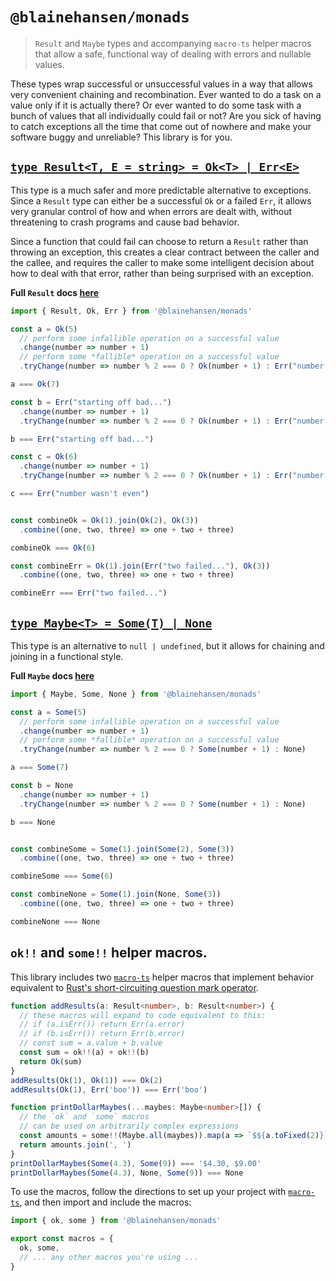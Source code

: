 # `@blainehansen/monads`

> `Result` and `Maybe` types and accompanying `macro-ts` helper macros that allow a safe, functional way of dealing with errors and nullable values.

These types wrap successful or unsuccessful values in a way that allows very convenient chaining and recombination. Ever wanted to do a task on a value only if it is actually there? Or ever wanted to do some task with a bunch of values that all individually could fail or not? Are you sick of having to catch exceptions all the time that come out of nowhere and make your software buggy and unreliable? This library is for you.

## [`type Result<T, E = string> = Ok<T> | Err<E>`](./lib/result.md)

This type is a much safer and more predictable alternative to exceptions. Since a `Result` type can either be a successful `Ok` or a failed `Err`, it allows very granular control of how and when errors are dealt with, without threatening to crash programs and cause bad behavior.

Since a function that could fail can choose to return a `Result` rather than throwing an exception, this creates a clear contract between the caller and the callee, and requires the caller to make some intelligent decision about how to deal with that error, rather than being surprised with an exception.

**Full `Result` docs [here](./lib/result.md)**

```ts
import { Result, Ok, Err } from '@blainehansen/monads'

const a = Ok(5)
  // perform some infallible operation on a successful value
  .change(number => number + 1)
  // perform some *fallible* operation on a successful value
  .tryChange(number => number % 2 === 0 ? Ok(number + 1) : Err("number wasn't even"))

a === Ok(7)

const b = Err("starting off bad...")
  .change(number => number + 1)
  .tryChange(number => number % 2 === 0 ? Ok(number + 1) : Err("number wasn't even"))

b === Err("starting off bad...")

const c = Ok(6)
  .change(number => number + 1)
  .tryChange(number => number % 2 === 0 ? Ok(number + 1) : Err("number wasn't even"))

c === Err("number wasn't even")


const combineOk = Ok(1).join(Ok(2), Ok(3))
  .combine((one, two, three) => one + two + three)

combineOk === Ok(6)

const combineErr = Ok(1).join(Err("two failed..."), Ok(3))
  .combine((one, two, three) => one + two + three)

combineErr === Err("two failed...")
```


## [`type Maybe<T> = Some(T) | None`](./lib/maybe.md)

This type is an alternative to `null | undefined`, but it allows for chaining and joining in a functional style.

**Full `Maybe` docs [here](./lib/maybe.md)**

```ts
import { Maybe, Some, None } from '@blainehansen/monads'

const a = Some(5)
  // perform some infallible operation on a successful value
  .change(number => number + 1)
  // perform some *fallible* operation on a successful value
  .tryChange(number => number % 2 === 0 ? Some(number + 1) : None)

a === Some(7)

const b = None
  .change(number => number + 1)
  .tryChange(number => number % 2 === 0 ? Some(number + 1) : None)

b === None


const combineSome = Some(1).join(Some(2), Some(3))
  .combine((one, two, three) => one + two + three)

combineSome === Some(6)

const combineNone = Some(1).join(None, Some(3))
  .combine((one, two, three) => one + two + three)

combineNone === None
```


## `ok!!` and `some!!` helper macros.

This library includes two [`macro-ts`](https://github.com/blainehansen/macro-ts) helper macros that implement behavior equivalent to [Rust's short-circuiting question mark operator](https://doc.rust-lang.org/edition-guide/rust-2018/error-handling-and-panics/the-question-mark-operator-for-easier-error-handling.html).

```ts
function addResults(a: Result<number>, b: Result<number>) {
  // these macros will expand to code equivalent to this:
  // if (a.isErr()) return Err(a.error)
  // if (b.isErr()) return Err(b.error)
  // const sum = a.value + b.value
  const sum = ok!!(a) + ok!!(b)
  return Ok(sum)
}
addResults(Ok(1), Ok(1)) === Ok(2)
addResults(Ok(1), Err('boo')) === Err('boo')

function printDollarMaybes(...maybes: Maybe<number>[]) {
  // the `ok` and `some` macros
  // can be used on arbitrarily complex expressions
  const amounts = some!!(Maybe.all(maybes)).map(a => `$${a.toFixed(2)}`)
  return amounts.join(', ')
}
printDollarMaybes(Some(4.3), Some(9)) === '$4.30, $9.00'
printDollarMaybes(Some(4.3), None, Some(9)) === None
```

To use the macros, follow the directions to set up your project with [`macro-ts`](https://github.com/blainehansen/macro-ts), and then import and include the macros:

```ts
import { ok, some } from '@blainehansen/monads'

export const macros = {
  ok, some,
  // ... any other macros you're using ...
}
```
